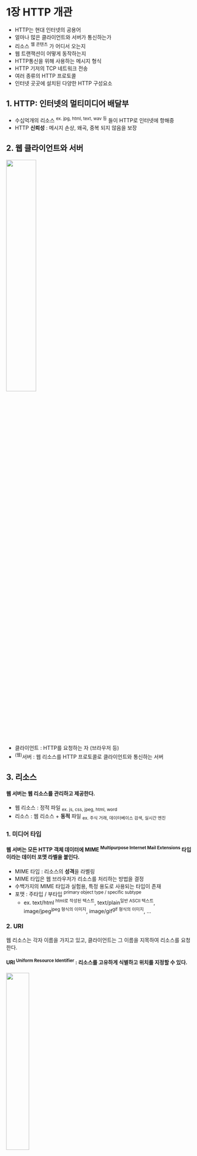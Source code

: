 <h1>1장 HTTP 개관</h1>

- HTTP는 현대 인터넷의 공용어
- 얼마나 많은 클라이언트와 서버가 통신하는가
- 리소스 <sup>웹 콘텐츠</sup> 가 어디서 오는지
- 웹 트랜잭션이 어떻게 동작하는지
- HTTP통신을 위해 사용하는 메시지 형식
- HTTP 기저의 TCP 네트워크 전송
- 여러 종류의 HTTP 프로토콜
- 인터넷 곳곳에 설치된 다양한 HTTP 구성요소

## 1. HTTP: 인터넷의 멀티미디어 배달부

- 수십억개의 리소스 <sup>ex. jpg, html, text, wav 등</sup> 들이 HTTP로 인터넷에 항해중
- HTTP **신뢰성** : 메시지 손상, 왜곡, 중복 되지 않음을 보장

## 2. 웹 클라이언트와 서버

<img src="img.png"  width="40%"/>  

- 클라이언트 : HTTP를 요청하는 자 (브라우저 등)
- <sup>(웹)</sup>서버 : 웹 리소스를 HTTP 프로토콜로 클라이언트와 통신하는 서버

## 3. 리소스

#### 웹 서버는 웹 리소스를 관리하고 제공한다.

- 웹 리소스 : 정적 파일 <sub>ex. js, css, jpeg, html, word</sub>
- 리소스 : 웹 리소스 + **동적** 파일 <sub>ex. 주식 거래, 데이터베이스 검색, 실시간 엔진</sub>

### 1. 미디어 타입

#### 웹 서버는 모든 HTTP 객체 데이터에 MIME <sup>Multipurpose Internet Mail Extensions</sup> 타입이라는 데이터 포맷 라벨을 붙인다.

- MIME 타입 : 리소스의 **성격**을 라벨링
- MIME 타입은 웹 브라우저가 리소스를 처리하는 방법을 결정
- 수백가지의 MIME 타입과 실험용, 특정 용도로 사용되는 타입이 존재
- 포맷 : 주타입 / 부타입 <sup>primary object type / specific subtype</sup>
    - ex. text/html <sup>html로 작성된 텍스트</sup>, text/plain<sup>일반 ASCII 텍스트</sup>, image/jpeg<sup>jpeg 형식의 이미지</sup>,
      image/gif<sup>gif 형식의 이미지</sup>, ...

### 2. URI

웹 리소스는 각자 이름을 가지고 있고, 클라이언트는 그 이름을 지목하여 리소스를 요청한다.

#### URI <sup>Uniform Resource Identifier</sup> : 리소스를 고유하게 식별하고 위치를 지정할 수 있다.

<img src="img_2.png"  width="35%"/>  

#### URI 구성요소

- http : http 프로토콜을 사용
- www.foo.com : 리소스를 소유한 도메인
- /index.html : / 경로에 위치한 index.html 파일 요청

### 3. URL

#### URL <sup>Uniform Resource Locator</sup> : 통합 자원 지시자

- **오늘날 대부분의 URI 는 URL**
- URL 구성요소
    - 스킴 <sup>scheme</sup> : 리소스에 접근하기 위해 사용할 프로토콜
    - 서버의 인터넷 주소 <sup>ex. www.naver.com</sup>
    - 웹 서버의 리소스 <sup>ex. /myPage/orderInfo.html</sup>

### 4. URN

#### URN <sup>Uniform Resource Name</sup> : 리소스 위치에 의존하지 않는 지시자

- 리소스 위치를 옮겨도 URN으로 찾아 들어감
- 아직 실험중이고, 미래성이 있음

## 4. 트랜잭션

HTTP 트랜잭션 = 요청 명령 <sup>HTTP 메시지</sup> + 응답 결과 <sup>HTTP 메시지</sup>

### 1. 메서드

모든 HTTP 요청 메시지는 하나의 메서드를 가진다.

#### 메서드 : 서버가 어떤 동작을 취해야하는지 지정

- ex. 웹페이지 가져오기, 게이트웨이 프로그램 실행하기, 파일 삭제하기 등
- 대표적인 메서드
    - GET : 서버에서 리소스를 가져온다.
    - PUT : 서버에 리소스를 저장한다.
    - DELETE : 서버에서 리소스를 삭제한다.
    - POST : 클라이언트 데이터를 서버 게이트웨이 애플리케이션으로 보내라.
    - HEAD : 지정한 리소스의 응답 중 HTTP 헤더만 보내라.

### 2. 상태 코드

- 세자리 숫자
- 클라이언트의 요청이 성공 or 실패 or 추가 조치 필요 한지 알려줌
- ex. 200, 302, 404 등
- reason phrase <sup>사유 구절</sup> : 상태 코드에 대한 짧은 설명
- ex. 404 'Not Found' <sup>없음, 리소스가 존재하지 않음</sup>

### 3. 웹페이지는 여러 객체로 이루어질 수 있다.

- 애플리케이션은 하나의 작업을 위해 1개 이상의 HTTP 트랜잭션 수행
- ex. 브라우저 naver.com 화면은 여러 웹 리소스 <sup>트랜잭션</sup>로 이루어짐

## 5. 메시지

#### HTTP 메시지는 단순한 줄 단위의 문자열이다.

- 요청 메시지 : **클라이언트에서 서버로** 보낸 HTTP 요청 메시지
- 응답 메시지 : **서버에서 클라이언트로** 보낸 HTTP 응답 메시지

#### HTTP 메시지 구성 요소

- 시작줄 : 요청이라면 서버의 동작에 대해서, 응답이라면 무슨 일이 일어났는지
- 헤더 :  0개 이상 존재
- 본문 : 메시지 본문, 어떤 종류의 데이터든 포함 가능
    - 요청일 경우 웹 서버로 실어 보내는 데이터
    - 응답일 경우 클라이언트에 반환하는 데이터
    - ex. HTML 문서, 이미지, 동영상, JSON 데이터 등

### 1. 간단한 메시지의 예

<img src="img_1.png"  width="55%"/>  

## 6. TCP 커넥션

### 1. TCP/IP

#### TCP가 HTTP에게 제공하는 것

- 오류 없는 데이터 전송
- 순서에 맞는 데이터그램 전달
- 조각나지 않는 데이터 스트림

HTTP는 TCP 계층이다. S
일단 TCP 커넥션이 맺어지면, 메시지가 없어지거나, 손상되거나, 순서가 바뀌는 일이 없다.

### 2. 접속, IP 주소 그리고 포트번호

IP 주소와 Port를 사용해 TCP/IP 계층에서 커넥션을 맺는다.

1. 웹브라우저가 서버의 URL에서 호스트 추출
2. 서버의 호스트명을 IP 주소로 변환
3. 서버의 포트번호를 추출s
4. 웹 서버와 TCP 커넥션 맺기
5. 웹 브라우저가 HTTP 메시지를 TCP 커넥션을 통해 전송
6. 웹 서버가 HTTP 메시지를 받고, TCP 커넥션을 통해 HTTP 메시지를 웹 브라우저로 전송
7. TCP 커넥션 종료 and 응답을 브라우저에 출력

### 3. 텔넷(Telnet)을 이용한 실제 예제

#### 텔넷으로 ../tools.html 문서 가져오기

```bash
$ telnet www.joes-hardware.com 80
## ...
$ GET /tools.html HTTP/1.1
$ Host: www.joes-hardware.com
$ [enter]
HTTP / 1.1 200 OK
Date: Sat, 09 Apr 2011 14:42:11 GMT
...
```

## 7. 프로토콜 버전

- HTTP/0.9 : 1991년, GET 메서드만 지원, 헤더가 없음
- HTTP/1.0 : 1996년, GET, HEAD, POST 메서드 지원, 헤더 추가
- HTTP/1.0+ : 1997년, 지속 커넥션, 가상 호스팅, 추가 보안 기능
- HTTP/1.1 : 1997년, GET, HEAD, POST, PUT, DELETE, TRACE, OPTIONS 메서드 지원, 헤더 추가, 캐시, 파이프라인, 가상 호스팅, 추가 보안 기능
- HTTP/2.0 : 2015년, 성능 개선, 헤더 압축, 서버 푸시, 바이너리 프레이밍, 멀티플렉싱, 스트림 우선순위, 프로토콜 네고시에이션

## 8. 웹의 구성요소

### 1. [프락시](../../2부_HTTP_아키텍처/6장_프락시/README.md)

- 클라이언트와 서버의 중개자
- 주로 보안을 위해 사용
- ex. 회사에서 리소스 다운시 바이러스 검사, 성인 컨텐츠 차단

### 2. 캐시

- 자주 찾는 문서들의 사본을 저장한는 HTTP 프락시 서버
- 웹서버에 가는것 보다 더 빨리 응답 가능

### 3. 게이트웨이

- HTTP 프로토콜을 다른 프로토콜로 변환
- 클라이언트는 자신이 게이트웨이와 통신하고 있음을 모름

### 4. 터널

- 두 커넥션 사이에서 raw 데이터를 열지 않고 그대로 전달하는 HTTP 애플리케이션
- 주로 비 HTTP 데이터를 하나 이상의 HTTP 커넥션을 통해 전송할 때 사용

### 5. 에이전트

- 사용자를 위해 HTTP 요청을 스스로 만들어주는 클라이언트 프로그램
- ex. 스파이더, 웹로봇

## 9. 시작의 끝

## 10. 추가 정보
